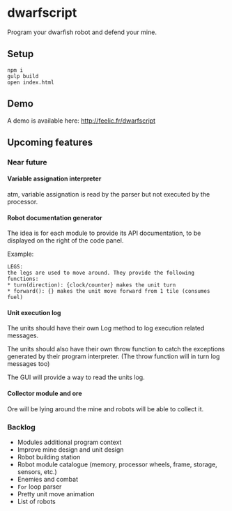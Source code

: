 # dwarfscript
Program your dwarfish robot and defend your mine.

## Setup

```
npm i
gulp build
open index.html
```

## Demo

A demo is available here: http://feelic.fr/dwarfscript

## Upcoming features

### Near future

#### Variable assignation interpreter

atm, variable assignation is read by the parser but not executed by the processor.

#### Robot documentation generator

The idea is for each module to provide its API documentation, to be displayed on the right of the code panel.

Example:

```
LEGS:
the legs are used to move around. They provide the following functions:
* turn(direction): {clock/counter} makes the unit turn
* forward(): {} makes the unit move forward from 1 tile (consumes fuel)
```

#### Unit execution log

The units should have their own Log method to log execution related messages.

The units should also have their own throw function to catch the exceptions generated by their program interpreter. (The throw function will in turn log messages too)

The GUI will provide a way to read the units log.

#### Collector module and ore

Ore will be lying around the mine and robots will be able to collect it.

### Backlog

* Modules additional program context
* Improve mine design and unit design
* Robot building station
* Robot module catalogue (memory, processor wheels, frame, storage, sensors, etc.)
* Enemies and combat
* `For` loop parser
* Pretty unit move animation
* List of robots
